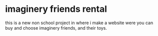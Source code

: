 # imaginery friends rental
this is a new non school project in where i make a website were you can buy and choose imaginery friends, and their toys.
